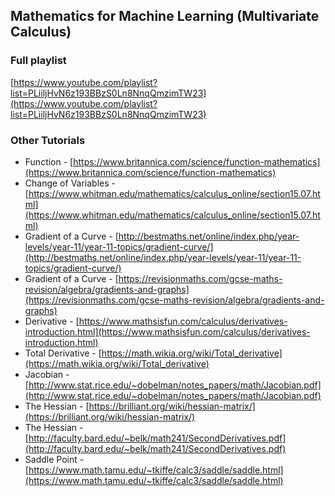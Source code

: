 ## Mathematics for Machine Learning (Multivariate Calculus)

### Full playlist
[https://www.youtube.com/playlist?list=PLiiljHvN6z193BBzS0Ln8NnqQmzimTW23](https://www.youtube.com/playlist?list=PLiiljHvN6z193BBzS0Ln8NnqQmzimTW23)

### Other Tutorials
- Function - [https://www.britannica.com/science/function-mathematics](https://www.britannica.com/science/function-mathematics)
- Change of Variables - [https://www.whitman.edu/mathematics/calculus_online/section15.07.html](https://www.whitman.edu/mathematics/calculus_online/section15.07.html)
- Gradient of a Curve - [http://bestmaths.net/online/index.php/year-levels/year-11/year-11-topics/gradient-curve/](http://bestmaths.net/online/index.php/year-levels/year-11/year-11-topics/gradient-curve/)
- Gradient of a Curve - [https://revisionmaths.com/gcse-maths-revision/algebra/gradients-and-graphs](https://revisionmaths.com/gcse-maths-revision/algebra/gradients-and-graphs)
- Derivative - [https://www.mathsisfun.com/calculus/derivatives-introduction.html](https://www.mathsisfun.com/calculus/derivatives-introduction.html)
- Total Derivative - [https://math.wikia.org/wiki/Total_derivative](https://math.wikia.org/wiki/Total_derivative)
- Jacobian - [http://www.stat.rice.edu/~dobelman/notes_papers/math/Jacobian.pdf](http://www.stat.rice.edu/~dobelman/notes_papers/math/Jacobian.pdf)
- The Hessian - [https://brilliant.org/wiki/hessian-matrix/](https://brilliant.org/wiki/hessian-matrix/)
- The Hessian - [http://faculty.bard.edu/~belk/math241/SecondDerivatives.pdf](http://faculty.bard.edu/~belk/math241/SecondDerivatives.pdf)
- Saddle Point - [https://www.math.tamu.edu/~tkiffe/calc3/saddle/saddle.html](https://www.math.tamu.edu/~tkiffe/calc3/saddle/saddle.html)
